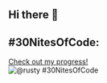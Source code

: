 ## Hi there 👋
## #30NitesOfCode:
  [Check out my progress!](https://www.codedex.io/@rusty/30-nites-of-code)  
  ![@rusty #30NitesOfCode](https://www.codedex.io/api/petStatus?user=rusty)
<!--
**anthenaeus/anthenaeus** is a ✨ _special_ ✨ repository because its `README.md` (this file) appears on your GitHub profile.

Here are some ideas to get you started:

- 🔭 I’m currently working on ...
- 🌱 I’m currently learning ...
- 👯 I’m looking to collaborate on ...
- 🤔 I’m looking for help with ...
- 💬 Ask me about ...
- 📫 How to reach me: ...
- 😄 Pronouns: ...
- ⚡ Fun fact: ...
-->
